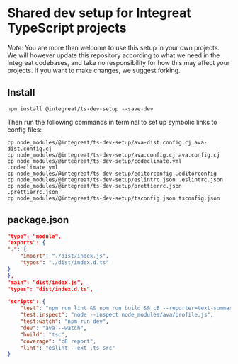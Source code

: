 # Shared dev setup for Integreat TypeScript projects

_Note:_ You are more than welcome to use this setup in your own projects. We
will however update this repository according to what we need in the
Integreat codebases, and take no responsibility for how this may affect your
projects. If you want to make changes, we suggest forking.

## Install

```
npm install @integreat/ts-dev-setup --save-dev
```

Then run the following commands in terminal to set up symbolic links to config
files:

```
cp node_modules/@integreat/ts-dev-setup/ava-dist.config.cj ava-dist.config.cj
cp node_modules/@integreat/ts-dev-setup/ava.config.cj ava.config.cj
cp node_modules/@integreat/ts-dev-setup/codeclimate.yml .codeclimate.yml
cp node_modules/@integreat/ts-dev-setup/editorconfig .editorconfig
cp node_modules/@integreat/ts-dev-setup/eslintrc.json .eslintrc.json
cp node_modules/@integreat/ts-dev-setup/prettierrc.json .prettierrc.json
cp node_modules/@integreat/ts-dev-setup/tsconfig.json tsconfig.json
```

## package.json

```json
"type": "module",
"exports": {
".": {
    "import": "./dist/index.js",
    "types": "./dist/index.d.ts"
}
},
"main": "dist/index.js",
"types": "dist/index.d.ts",
```

```json
"scripts": {
    "test": "npm run lint && npm run build && c8 --reporter=text-summary ava --config ./ava-dist.config.js",
    "test:inspect": "node --inspect node_modules/ava/profile.js",
    "test:watch": "npm run dev",
    "dev": "ava --watch",
    "build": "tsc",
    "coverage": "c8 report",
    "lint": "eslint --ext .ts src"
}
```
